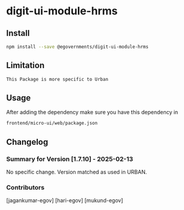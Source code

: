 # digit-ui-module-hrms

## Install

```bash
npm install --save @egovernments/digit-ui-module-hrms
```

## Limitation

```bash
This Package is more specific to Urban
```

## Usage

After adding the dependency make sure you have this dependency in

```bash
frontend/micro-ui/web/package.json
```

## Changelog

### Summary for Version [1.7.10] - 2025-02-13

No specific change. Version matched as used in URBAN.

### Contributors

[jagankumar-egov] [hari-egov] [mukund-egov]

